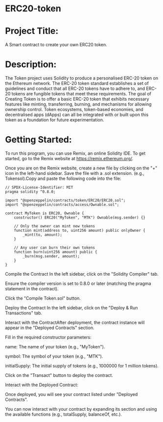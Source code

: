 # ERC20-token
# Project Title:
 A Smart contract to create your own ERC20 token.
# Description:
The Token project uses Solidity to produce a personalised ERC-20 token on the Ethereum network. The ERC-20 token standard establishes a set of guidelines and conduct that all ERC-20 tokens have to adhere to, and ERC-20 tokens are fungible tokens that meet these requirements. The goal of Creating Token is to offer a basic ERC-20 token that exhibits necessary features like minting, transferring, burning, and mechanisms for allowing ownership control. Token ecosystems, token-based economies, and decentralised apps (dApps) can all be integrated with or built upon this token as a foundation for future experimentation.
# Getting Started: 
To run this program, you can use Remix, an online Solidity IDE. To get started, go to the Remix website at https://remix.ethereum.org/.

Once you are on the Remix website, create a new file by clicking on the "+" icon in the left-hand sidebar. Save the file with a .sol extension. (e.g., Tokensol).Copy and paste the following code into the file:
```
// SPDX-License-Identifier: MIT
pragma solidity ^0.8.0;

import "@openzeppelin/contracts/token/ERC20/ERC20.sol";
import "@openzeppelin/contracts/access/Ownable.sol";

contract MyToken is ERC20, Ownable {
    constructor() ERC20("MyToken", "MTK") Ownable(msg.sender) {}

    // Only the owner can mint new tokens
    function mint(address to, uint256 amount) public onlyOwner {
        _mint(to, amount);
    }

    // Any user can burn their own tokens
    function burn(uint256 amount) public {
        _burn(msg.sender, amount);
    }
}
```

Compile the Contract In the left sidebar, click on the "Solidity Compiler" tab.

Ensure the compiler version is set to 0.8.0 or later (matching the pragma statement in the contract).

Click the "Compile Token.sol" button.

Deploy the Contract In the left sidebar, click on the "Deploy & Run Transactions" tab.




Interact with the ContractAfter deployment, the contract instance will appear in the "Deployed Contracts" section.



Fill in the required constructor parameters:

name: The name of your token (e.g., "MyToken").

symbol: The symbol of your token (e.g., "MTK").

initialSupply: The initial supply of tokens (e.g., 1000000 for 1 million tokens).

Click on the "Transact" button to deploy the contract.

Interact with the Deployed Contract:

Once deployed, you will see your contract listed under "Deployed Contracts".

You can now interact with your contract by expanding its section and using the available functions (e.g., totalSupply, balanceOf, etc.).
